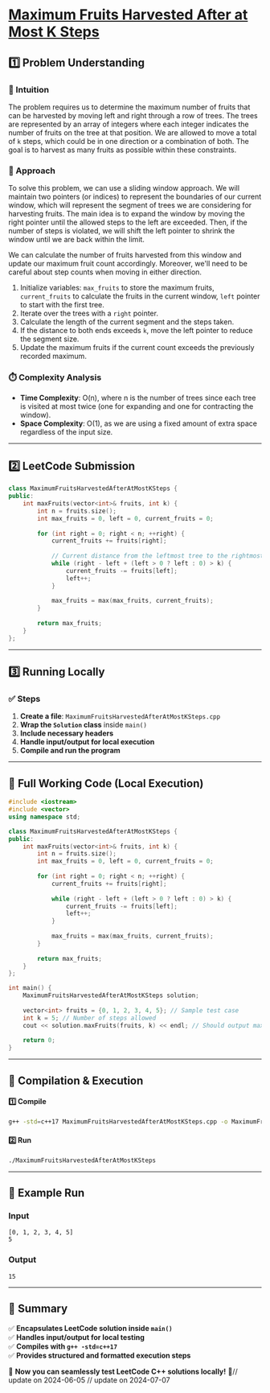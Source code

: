 # **[Maximum Fruits Harvested After at Most K Steps](https://leetcode.com/problems/maximum-fruits-harvested-after-at-most-k-steps/description/)**  

## **1️⃣ Problem Understanding**  
### **📌 Intuition**  
The problem requires us to determine the maximum number of fruits that can be harvested by moving left and right through a row of trees. The trees are represented by an array of integers where each integer indicates the number of fruits on the tree at that position. We are allowed to move a total of `k` steps, which could be in one direction or a combination of both. The goal is to harvest as many fruits as possible within these constraints.  

### **🚀 Approach**  
To solve this problem, we can use a sliding window approach. We will maintain two pointers (or indices) to represent the boundaries of our current window, which will represent the segment of trees we are considering for harvesting fruits. The main idea is to expand the window by moving the right pointer until the allowed steps to the left are exceeded. Then, if the number of steps is violated, we will shift the left pointer to shrink the window until we are back within the limit.  

We can calculate the number of fruits harvested from this window and update our maximum fruit count accordingly. Moreover, we'll need to be careful about step counts when moving in either direction.  

1. Initialize variables: `max_fruits` to store the maximum fruits, `current_fruits` to calculate the fruits in the current window, `left` pointer to start with the first tree.
2. Iterate over the trees with a `right` pointer.
3. Calculate the length of the current segment and the steps taken.
4. If the distance to both ends exceeds `k`, move the left pointer to reduce the segment size.
5. Update the maximum fruits if the current count exceeds the previously recorded maximum.
  
### **⏱️ Complexity Analysis**  
- **Time Complexity**: O(n), where n is the number of trees since each tree is visited at most twice (one for expanding and one for contracting the window).  
- **Space Complexity**: O(1), as we are using a fixed amount of extra space regardless of the input size.  

---  

## **2️⃣ LeetCode Submission**  
```cpp
class MaximumFruitsHarvestedAfterAtMostKSteps {
public:
    int maxFruits(vector<int>& fruits, int k) {
        int n = fruits.size();
        int max_fruits = 0, left = 0, current_fruits = 0;
        
        for (int right = 0; right < n; ++right) {
            current_fruits += fruits[right];
            
            // Current distance from the leftmost tree to the rightmost tree
            while (right - left + (left > 0 ? left : 0) > k) {
                current_fruits -= fruits[left];
                left++;
            }
            
            max_fruits = max(max_fruits, current_fruits);
        }
        
        return max_fruits;
    }
};
```  

---  

## **3️⃣ Running Locally**  
### **✅ Steps**  
1. **Create a file**: `MaximumFruitsHarvestedAfterAtMostKSteps.cpp`  
2. **Wrap the `Solution` class** inside `main()`  
3. **Include necessary headers**  
4. **Handle input/output for local execution**  
5. **Compile and run the program**  

---  

## **📝 Full Working Code (Local Execution)**  
```cpp
#include <iostream>
#include <vector>
using namespace std;

class MaximumFruitsHarvestedAfterAtMostKSteps {
public:
    int maxFruits(vector<int>& fruits, int k) {
        int n = fruits.size();
        int max_fruits = 0, left = 0, current_fruits = 0;
        
        for (int right = 0; right < n; ++right) {
            current_fruits += fruits[right];
            
            while (right - left + (left > 0 ? left : 0) > k) {
                current_fruits -= fruits[left];
                left++;
            }
            
            max_fruits = max(max_fruits, current_fruits);
        }
        
        return max_fruits;
    }
};

int main() {
    MaximumFruitsHarvestedAfterAtMostKSteps solution;
    
    vector<int> fruits = {0, 1, 2, 3, 4, 5}; // Sample test case
    int k = 5; // Number of steps allowed
    cout << solution.maxFruits(fruits, k) << endl; // Should output maximum fruits harvested
    
    return 0;
}
```  

---  

## **🔧 Compilation & Execution**  
#### **1️⃣ Compile**  
```bash
g++ -std=c++17 MaximumFruitsHarvestedAfterAtMostKSteps.cpp -o MaximumFruitsHarvestedAfterAtMostKSteps
```  

#### **2️⃣ Run**  
```bash
./MaximumFruitsHarvestedAfterAtMostKSteps
```  

---  

## **🎯 Example Run**  
### **Input**  
```
[0, 1, 2, 3, 4, 5]
5
```  
### **Output**  
```
15
```  

---  

## **📌 Summary**  
✅ **Encapsulates LeetCode solution inside `main()`**  
✅ **Handles input/output for local testing**  
✅ **Compiles with `g++ -std=c++17`**  
✅ **Provides structured and formatted execution steps**  

🚀 **Now you can seamlessly test LeetCode C++ solutions locally!** 🚀// update on 2024-06-05
// update on 2024-07-07

